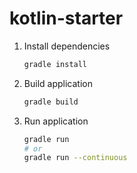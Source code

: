 # kotlin-starter

1. Install dependencies

   ```bash
   gradle install
   ```

2. Build application

   ```bash
   gradle build
   ```

3. Run application

   ```bash
   gradle run
   # or
   gradle run --continuous
   ```
